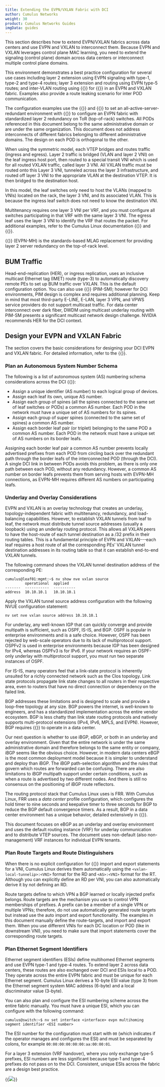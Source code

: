 ```yaml
---
title: Extending the EVPN/VXLAN Fabric with DCI
author: Cumulus Networks
weight: 30
product: Cumulus Networks Guides
imgData: guides
---
```


This section describes how to extend EVPN/VXLAN fabrics across data centers and use EVPN and VXLAN to interconnect them. Because EVPN and VXLAN leverages control plane MAC learning, you need to extend the signaling (control plane) domain across data centers or interconnect multiple control plane domains.

This environment demonstrates a best practice configuration for several use cases including layer 2 extension using EVPN signaling with type-1, type-2 and type-4 routes; layer 3 extension and routing using EVPN type-5 routes; and inter-VLAN routing using {{<exlink url="https://docs.nvidia.com/networking-ethernet-software/cumulus-linux/Network-Virtualization/Ethernet-Virtual-Private-Network-EVPN/Inter-subnet-Routing/" text="EVPN symmetric routing">}} for {{<exlink url="https://docs.nvidia.com/networking-ethernet-software/guides/EVPN-Network-Reference/EVPN-Deployment-Scenarios/#distributed-routing" text="distributed routing">}} in an EVPN and VXLAN fabric. Examples also provide a route leaking scenario for inter POD communication.

The configuration examples use the {{<exlink url="https://docs.nvidia.com/networking-ethernet-software/cumulus-linux/System-Configuration/NVIDIA-User-Experience-NVUE/NVUE-Object-Model/" text="NVUE Object Model">}} and {{<exlink url="https://docs.nvidia.com/networking-ethernet-software/cumulus-linux/System-Configuration/NVIDIA-User-Experience-NVUE/NVUE-CLI/" text="NVUE CLI">}} to set an all-active-server-redundant environment with {{<exlink url="https://docs.nvidia.com/networking-ethernet-software/cumulus-linux/Network-Virtualization/Ethernet-Virtual-Private-Network-EVPN/EVPN-Multihoming/" text="EVPN multihoming">}} to configure an EVPN fabric with standardized layer 2 redundancy on ToR (top-of-rack) switches. All PODs referenced in this document belong to the same administrative domain or are under the same organization. This document does not address interconnects of different fabrics belonging to different administrative domains. The design on each POD is orthogonal to the other.  

When using the symmetric model, each VTEP bridges and routes traffic (ingress and egress). Layer 2 traffic is bridged (VLAN and layer 2 VNI) on the leaf ingress host port, then routed to a special transit VNI which is used for all routed VXLAN traffic, called layer 3 VNI. All VXLAN traffic must be routed onto this Layer 3 VNI, tunneled across the layer 3 infrastructure, and routed off layer 3 VNI to the appropriate VLAN at the destination VTEP. It is then bridged to the destination host.

In this model, the leaf switches only need to host the VLANs (mapped to VNIs) located on the rack, the layer 3 VNI, and its associated VLAN. This is because the ingress leaf switch does not need to know the destination VNI.

Multitenancy requires one layer 3 VNI per VRF, and you must configure all switches participating in that VRF with the same layer 3 VNI. The egress leaf uses the layer 3 VNI to identify the VRF that routes the packet. For additional examples, refer to the Cumulus Linux documentation {{<exlink url="https://docs.nvidia.com/networking-ethernet-software/cumulus-linux/Network-Virtualization/Ethernet-Virtual-Private-Network-EVPN/Inter-subnet-Routing/" text="Cumulus Linux documentation">}} and {{<exlink url="https://developer.nvidia.com/blog/looking-behind-the-curtain-of-evpn-traffic-flows/" text="EVPN traffic flows in a virtualized environment">}}.

{{<exlink url="https://docs.nvidia.com/networking-ethernet-software/cumulus-linux-54/Network-Virtualization/Ethernet-Virtual-Private-Network-EVPN/EVPN-Multihoming/" text="EVPN multihoming">}} (EVPN-MH) is the standards-based MLAG replacement for providing layer 2 server redundancy on the top-of-rack level.

## BUM Traffic

Head-end-replication (HER), or ingress replication, uses an inclusive multicast Ethernet tag (IMET) route (type-3) to automatically discovery remote PEs to set up BUM traffic over VXLAN. This is the default configuration option. You can also use {{<exlink url="https://docs.nvidia.com/networking-ethernet-software/cumulus-linux/Layer-3/Protocol-Independent-Multicast-PIM/" text="Protocol-Independent Multicast Sparse Mode">}} (PIM-SM); however for DCI environments, PIM design is complex and requires additional planning. Keep in mind that most third-party E-LINE, E-LAN, layer 3 VPN, and VPWS service providers do not support multicast traffic. For data center interconnect over dark fiber, DWDM using multicast underlay routing with PIM-SM presents a significant multicast network design challenge. NVIDIA recommends HER for the DCI context.

## Design your EVPN and VXLAN Fabric

The section covers the basic considerations for designing your DCI EVPN and VXLAN fabric. For detailed information, refer to the {{<exlink url="https://docs.nvidia.com/networking-ethernet-software/guides/EVPN-Network-Reference/" text="Cumulus Linux VXLAN and EVPN Network Reference Design Guide">}}.

### Plan an Autonomous System Number Schema

The following is a list of autonomous system (AS) numbering schema considerations across the DCI {{<exlink url="https://docs.nvidia.com/networking-ethernet-software/guides/EVPN-Network-Reference/Data-Center-Networking-Concepts/#ethernet-virtual-private-network" text="EVPN fabric">}}: 

- Assign a unique identifier (AS number) to each logical group of devices.
- Assign each leaf its own, unique AS number.
- Assign each group of spines (all the spines connected to the same set of leaf switches or PODs) a common AS number. Each POD in the network must have a unique set of AS numbers for its spines.
- Assign each group of super spines (connected to the same set of spines) a common AS number.
- Assign each border leaf pair (or triplet) belonging to the same POD a common AS number. Each POD in the network must have a unique set of AS numbers on its border leafs.  

Assigning each border leaf pair a common AS number prevents locally advertised prefixes from each POD from circling back over the redundant path through the border leafs of the interconnected POD (through the DCI). A single DCI link in between PODs avoids this problem, as there is only one path between each POD, without any redundancy. However, a common AS number on border leafs prevents them from serving hosts with EVPN-MH connections, as EVPN-MH requires different AS numbers on participating leafs.

### Underlay and Overlay Considerations

EVPN and VXLAN is an overlay technology that creates an underlay, topology-independent fabric with multitenancy, redundancy, and load-balancing capabilities. However, to establish VXLAN tunnels from leaf to leaf, the network must distribute tunnel source addresses (usually a loopback) using an underlay routing protocol. This allows all VXLAN peers to have the host-route of each tunnel destination as a /32 prefix in their routing tables. This is a fundamental principle of EVPN and VXLAN---each leaf requires a host route of all the corresponding PEs’ VXLAN tunnel destination addresses in its routing table so that it can establish end-to-end VXLAN tunnels.

The following command shows the VXLAN tunnel destination address of the corresponding PE:

```
cumulus@leaf01:mgmt:~$ nv show nve vxlan source 
         operational  applied 
-------  -----------  ---------- 
address  10.10.10.1   10.10.10.1    
```

Apply the VXLAN tunnel source address configuration with the following NVUE configuration statement:

```
nv set nve vxlan source address 10.10.10.1 
```

For underlay, any well-known IGP that can quickly converge and provide multipath is sufficient, such as OSPF, IS-IS, and BGP. OSPF is popular in enterprise environments and is a safe choice. However, OSPF has been rejected by web-scale operators due to its lack of multiprotocol support. OSPFv2 is used in enterprise environments because IGP has been designed for IPv4, whereas OSPFv3 is for IPv6. If your network requires an OSPF-only underlay with multiprotocol support, you must run two separate instances of OSPF.

For IS-IS, many operators feel that a link-state protocol is inherently unsuited for a richly connected network such as the Clos topology. Link state protocols propagate link state changes to all routers in their respective area, even to routers that have no direct connection or dependency on the failed link.  

BGP addresses these limitations and is designed to scale and provide a loop-free topology at any size. BGP powers the internet, is well-known to engineers, and has a standardized implementation across the entire vendor ecosystem. BGP is less chatty than link state routing protocols and natively supports multi-protocol extensions (IPv4, IPv6, MPLS, and EVPN). However, BGP requires {{<exlink url="https://www.rfc-editor.org/rfc/rfc7938" text="a few modifications">}} to operate in a data center.

Our next question is whether to use iBGP, eBGP, or both in an underlay and overlay environment. Given that the entire network is under the same administrative domain and therefore belongs to the same entity or company, iBGP seems like the obvious choice. However, in modern data centers eBGP is the most common deployment model because it is simpler to understand and deploy than iBGP. The iBGP path-selection algorithm and the rules that govern which routes are forwarded can be confusing. There are also limitations to iBGP multipath support under certain conditions, such as when a route is advertised by two different nodes. And there is still no consensus on the positioning of iBGP route reflectors.  

The routing protocol stack that Cumulus Linux uses is FRR. With Cumulus Linux, FRR uses a *data center* profile configuration, which configures the hold timer to nine seconds and keepalive timer to three seconds for BGP to reduce the BGP default convergence timers. As a result, BGP in a data center environment has a unique behavior, detailed extensively in {{<exlink url="https://www.nvidia.com/en-us/networking/border-gateway-protocol/" text="BGP in the Data Center">}}.

This document focuses on eBGP as an underlay and overlay environment and uses the default routing instance (VRF) for underlay communication and to distribute VTEP sources. The document uses non-default (also non-management) VRF instances for individual EVPN tenants.  

### Plan Route Targets and Route Distinguishers

When there is no explicit configuration for {{<exlink url="https://docs.nvidia.com/networking-ethernet-software/cumulus-linux/Network-Virtualization/Ethernet-Virtual-Private-Network-EVPN/EVPN-Enhancements/#define-rds-and-rts" text="RD and RT">}} import and export statements for a VNI, Cumulus Linux derives them automatically using the `<vxlan-local-tunnelip>:<VNI>` format for the RD and `<AS>:<VNI>` format for the RT. Although you can explicitly define an RD per VNI, you can also automatically derive it by not defining an RD.  

Route targets define to which VPN a BGP learned or locally injected prefix belongs. Route targets are the mechanism you use to control VPN memberships of prefixes. A prefix can be a member of a single VPN or multiple VPNs; therefore, do not use automatically generated route targets but instead use the auto import and export functionality. The examples in this document manually define the route-targets, and import and export them. When you use different VNIs for each DC location or POD (like in downstream VNI), you need to make sure that import statements cover the corresponding route targets.

### Plan Ethernet Segment Identifiers

Ethernet segment identifiers (ESIs) define multihomed Ethernet segments and use EVPN type-1 and type-4 routes. To extend layer 2 across data centers, these routes are also exchanged over DCI and ESIs local to a POD. They operate across the entire EVPN fabric and must be unique for each Ethernet segment. Cumulus Linux derives a 10-byte ESI value (type 3) from the Ethernet segment system MAC address (6-byte) and a local discriminator value (3-byte).  

You can also plan and configure the ESI numbering scheme across the entire fabric manually. You must have a unique ESI, which you can configure with the following command:

```
cumulus@switch:~$ nv set interface <interface> evpn multihoming segment identifier <ESI number> 
```

The ESI number for the configuration must start with `00` (which indicates if the operator manages and configures the ESI) and must be separated by colons, for example `00:00:00:00:00:00:aa:00:00:01`.

For a layer 3 extension (VRF handover), where you only exchange type-5 prefixes, ESI numbers are less significant because type-1 and type-4 prefixes do not pass on to the DCI. Consistent, unique ESIs across the fabric are a design best practice.

{{<img src="/images/guides/evpn-ebgp.png">}}
